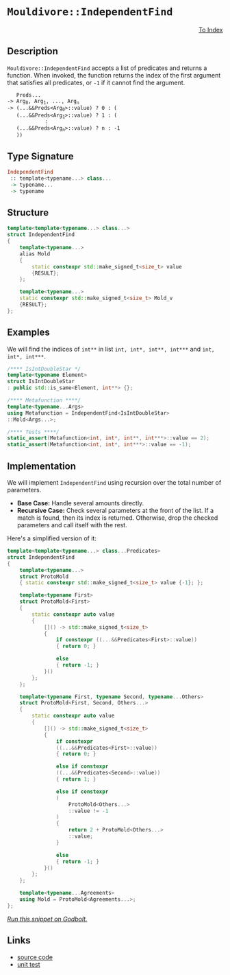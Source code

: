 <!-- Copyright 2024 Feng Mofan
SPDX-License-Identifier: Apache-2.0 -->

# `Mouldivore::IndependentFind`

<p style='text-align: right;'><a href="../../../facilities/metafunctions.md#mouldivore-independent-find">To Index</a></p>

## Description

`Mouldivore::IndependentFind` accepts a list of predicates and returns a function.
When invoked, the function returns the index of the first argument that satisfies all predicates, or `-1` if it cannot find the argument.

<pre><code>   Preds...
-> Arg<sub>0</sub>, Arg<sub>1</sub>, ..., Arg<sub>n</sub>
-> (...&&Preds&lt;Arg<sub>0</sub>&gt;::value) ? 0 : (
   (...&&Preds&lt;Arg<sub>1</sub>&gt;::value) ? 1 : (
            &vellip;
   (...&&Preds&lt;Arg<sub>n</sub>&gt;::value) ? n : -1
   ))</code></pre>

## Type Signature

```Haskell
IndependentFind
 :: template<typename...> class...
 -> typename...
 -> typename
```

## Structure

```C++
template<template<typename...> class...>
struct IndependentFind
{
    template<typename...>
    alias Mold
    {
        static constexpr std::make_signed_t<size_t> value
        {RESULT};
    };

    template<typename...>
    static constexpr std::make_signed_t<size_t> Mold_v
    {RESULT};
};
```

## Examples

We will find the indices of `int**` in list `int, int*, int**, int***` and `int, int*, int***`.

```C++
/**** IsIntDoubleStar */
template<typename Element>
struct IsIntDoubleStar
: public std::is_same<Element, int**> {};

/**** Metafunction ****/
template<typename...Args>
using Metafunction = IndependentFind<IsIntDoubleStar>
::Mold<Args...>;

/**** Tests ****/
static_assert(Metafunction<int, int*, int**, int***>::value == 2);
static_assert(Metafunction<int, int*, int***>::value == -1);
```

## Implementation

We will implement `IndependentFind` using recursion over the total number of parameters.

- **Base Case:** Handle several amounts directly.
- **Recursive Case:** Check several parameters at the front of the list.
If a match is found, then its index is returned.
Otherwise, drop the checked parameters and call itself with the rest.

Here's a simplified version of it:

```C++
template<template<typename...> class...Predicates>
struct IndependentFind
{
    template<typename...>
    struct ProtoMold
    { static constexpr std::make_signed_t<size_t> value {-1}; };

    template<typename First>
    struct ProtoMold<First>
    {   
        static constexpr auto value 
        {
            []() -> std::make_signed_t<size_t>
            {
                if constexpr ((...&&Predicates<First>::value))
                { return 0; }

                else
                { return -1; }
            }()
        };
    };

    template<typename First, typename Second, typename...Others>
    struct ProtoMold<First, Second, Others...>
    {   
        static constexpr auto value 
        {
            []() -> std::make_signed_t<size_t>
            {
                if constexpr
                ((...&&Predicates<First>::value))
                { return 0; }

                else if constexpr
                ((...&&Predicates<Second>::value))
                { return 1; }

                else if constexpr
                (
                    ProtoMold<Others...>
                    ::value != -1
                )
                { 
                    return 2 + ProtoMold<Others...>
                    ::value; 
                }

                else
                { return -1; }
            }()
        };
    };

    template<typename...Agreements>
    using Mold = ProtoMold<Agreements...>;
};
```

[*Run this snippet on Godbolt.*](https://godbolt.org/#z:OYLghAFBqd5QCxAYwPYBMCmBRdBLAF1QCcAaPECAMzwBtMA7AQwFtMQByARg9KtQYEAysib0QXACx8BBAKoBnTAAUAHpwAMvAFYTStJg1DIApACYAQuYukl9ZATwDKjdAGFUtAK4sGIAGxcpK4AMngMmAByPgBGmMQgABz%2BpAAOqAqETgwe3r4BQemZjgJhEdEscQnJtpj2JQxCBEzEBLk%2BfoG19dlNLQRlUbHxSSkKza3t%2BV3j/YMVVaMAlLaoXsTI7BwA9ABU%2BweHR8e72yYaAIJ7BwDUACKYqa6MyHiYCjeHZ5fXJ39H3wu5yBZgAzOFkN4sDcTKC3MhxugsFRYdhgeZwQxIV5obC3AQAJ5PAD6BGITEIClR6J%2B/zpAOBv12NwAkixUvQ2IImA1PgdAUz6f9AcCCJh2QYxXixRKeZhpUTGKxMAA6NWom6QpgKBRqlXKYiYfCiMVU0Foy7jYheByshhYJ72xgEABi4XQ6IA7FZLjc/TcZRy5QrHcq9dTff6rTaCDcDagiABZTweyN%2Bkzem6zRzITUCcaYVSpYhZgjoEAgFhMADWmGJmWAEXQpLxmQAXnWCBqAG5iLyYGHegC0XAzd1hFkH49BPqBaYD4qDUrhhNDbBubuI4wjF39pettvjSZTeM32/NwL3Gcn6fne%2BzeFzaAYBaLJaYXiIN173gHl73/rXv%2BAEASYACsVhgXcEBLDcQ4aoiFZVrW9Z4I2RotnC7adjuIEgUBd54XueBUHmL5im%2BNxQOGZj%2BOY/gGkaj5ymabhnl25oVj%2B/ZLEswFEaBmaGgQ6wMDcGgTlONK7gJIF1Eo/GyemQmYCJxBiSOkljopeFjjBOnKdOs5Xp6RnSXugaSvKK6Ksw67saQAa2cqNxCJgz7oI5q5KmweoAPIEAg8RmhaMl%2BtGh7EAmqDJrQHpwg5rnuQInk3AFQVbuGF7ztegGEeFzQ5mRr7FjcH5ftxf75YOxlKeBkHQbB8HmqW5aVjWdYNk2mFuNhmGhUpNUGQJJHFRRxbDUR1HqrR9GMcaLGnngW4cdgXF9pgvGTbpKlqWJEkzlJlzbXJtBKDco3PiVxAnQB00qvRc2Ggtpp4m5Hmoutv5bdVRG5cJok3KOh3acdv14fJA6Xfm403eDIEQLdRFHjFJ5wulwVZQNg14V9/Y3GAYCwnccGjvDAF8eTJmTkjeEA%2BpNxmDClhxlFx5xXiGOZeq2VhTje549ZNNU4BpnmfzNyQ7TymTvTGnAzTYvk3plN8yZZk5WLM7i36lnBjZa6qmqFzAIa4rOiF/FeJkRg3LF6AwqCJMo/beIm2bXIELqPNotrx1a7OjJCgytK3NgqisByA5fEHwf8tJTKsgoLKCHcawxPQfQlqcoqLlZIY%2BQO2Ccs6O4RbGLLJ6n6eZxMwIgDcqReBnj6tRWeAKPWyp4sX5uCI54QEPsGpAQHCeHHbqlMFQXhYryMeXHry74s5vnG8QwCW5c1vhMAk/NDPc/ZI7JMpw6zyCG69p4pXKcEGnze1y0O4Vq7cIXBv3sPReftzlcE8ABV3hez5PsQED5kDEm1EoVoEBExT0Pg4bIeJB4D0ELsNBQ8MEXXQcPTiIBKon2JozPiv8IFQJ1PEAgcCEGzyQQIFB/ccFD0wQcT6BCNpEKdqTUhFgOArFoJwMCvA/AcC0KQVAnA3DWGsFmNYGw/xgh4KQAgmh%2BErGrCAMCkgVQaESGYMwABOQxXAwJ6MSFwT0nppCCI4JIXgLAJAaA0KQUR4jJEcF4AoEALjVFiP4aQOAsAYCIBAGsAgTcCDkEoGgdkdB4iRGVJwVQyQhz%2BEkDcYAyBcxSBVGYXgTEiDEDwOWII/BBAiDEOwKQMhBCKBUOofxpBdBBAAO7klSJwHgAihEiLURIzgflPyRJuKgUiKT/BpIyVknJOimYQA8HE%2BgJYMRcCWLwPxWgVgQCQLE1I8SyAUAgHsg5IBgBSDMHwOgYotyUBiP0mI4QWgEi6bwR5zBiAEj8jEbQ7k/HKNiZ7PyDBaAvKaVgGIXhgBuDEGdV5pAsBViMOIcFy0/l4G7O8fphZ3Kfi2MowedR%2Bm0DwDEcknyPBYH6WSPAjjuC8ExcQGIGRMAPCRcAElRg1ErCoAYTeAA1N4rS/KOnheU4QohxA1PFfUtQ/SWn6EMMYGRlh9Cku8ZAFYqBUgNG8RwIciJiamEsNYMw7jGXFKwBqmC3R0XOAgK4KYfggihHCEMSoIxCgZCyAIJ1egig%2BoYPMYYCQgh2DtY0CYbRPAdD0OG%2Bhka5huoWJ62wUa/VhqjcGj1oaVgKHkZsCQPSODCNcf0jxNwJlTMydkoGcyqK4EICQZmoI1kbO5SsIKTAsAJBtZoyQoIVSGNBNYjQkgzCSH8M4sC/hDH6E4PY0gjjW0qkCP4RIhiLH%2BG0aY4dKQ3G8A8V4nxKjuWBJCTssJwzPzROOagJZCSkkcBaCwbsnohxME1AYW2XBDEqi4Logp%2BAiklL0OKypUrpAyqUHKppuhLntKYJ0%2BlxbS0HoGRwIZETPyjPGak9JX6lVAz/QBjQVFFn7OWS2sw6zT3%2BO2bs%2B9lH4i3pOcslA37zkmJcTQWgNzvEQHuU095zz4Uic%2Bd835Dh4WAudMC0F/SIVQphbQOF9KEXiiVSi8R%2BBDRIMxXq8ROLkB4vhYS2x4iSVkueZSrY4iaV0uUYy5lSg2Vad3me3lTABVCpFYwMVsgIPVKg7IWVjTxHwcVVy41VhVVWetVqnV2Q9UGrLEalVFgzWHotSUrFmrbUJpcPaDNwR7TZsWF64o2QSsBoaOV1N8aGhZ2jXkZ1BWmtZuTSGuN6aY35EzUm8o3W1mrHWIWkbti0Pls4JW/DGStQ/pI7ohtwHm2rNo5s9RpAu09soMWxdy6/1js9GBQxVjQTjsnZIII6Gj22BPZt7ZF6kDhMiaxpjBzElsE4C%2BgjLAFDdlzN2X9KorLjCA02y1YHAuSuC7U%2BQMHws6BAKCUgiHkPdPnSWvpTSPFYZGWMytf2AdA5B2D2MCyPtUYxKCDbZ7L1sZY0cxnCRAepFSMSYHhjiTk%2BJKodJVy%2BPBTuQ8p5nyxNi6%2BT8v5Mn71ApBWCnTmBIXQthXq5RiKtN2d4Lp9FBnsWqFxWKMzggiVNKs%2BSgktnqXFMcwy%2BILnWWaeRR5%2BjfA%2BUKEFZgYVor1PgdhxIELdTEfypR1F5VJq4vqvgIl3VnBtiIRi6a818RLV5ZtY17IRX3B9ba66obOb/XeoaDV4v2R6uhva70XrrW411Ajc1ivPX%2BgldmK0JvI381jeqahnH7iZv84yf9wH34ycsQp42opLa210a2Z2zA3aRg2tsQdkARiVSglBGBMx13nGb89OustuPODHt8R20g/awJDssZ6ZxiRJAmK4Po2iWPQR98PSf2fW3bH5KP/3zxX%2BvEpAjKmQzgkgQAA%3D%3D)

## Links

- [source code](../../../../conceptrodon/mouldivore/independent_find.hpp)
- [unit test](../../../../tests/unit/metafunctions/mouldivore/independent_find.test.hpp)
